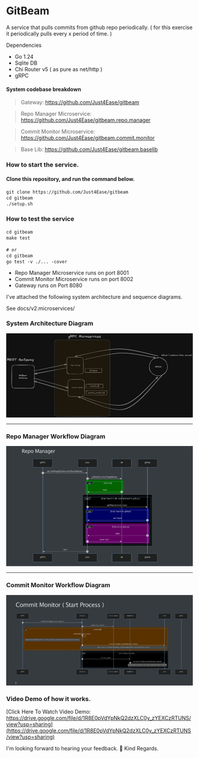 # GitBeam

A service that pulls commits from github repo periodically. ( for this exercise it periodically pulls every x period of
time. )

Dependencies

- Go 1.24
- Sqlite DB
- Chi Router v5 ( as pure as net/http )
- gRPC




#### System codebase breakdown
> Gateway: https://github.com/Just4Ease/gitbeam

> Repo Manager Microservice: https://github.com/Just4Ease/gitbeam.repo.manager

> Commit Monitor Microservice: https://github.com/Just4Ease/gitbeam.commit.monitor

> Base Lib: https://github.com/Just4Ease/gitbeam.baselib

### How to start the service.
#### Clone this repository, and run the command below.
```shell
git clone https://github.com/Just4Ease/gitbeam
cd gitbeam
./setup.sh
```

### How to test the service
```shell
cd gitbeam
make test

# or
cd gitbeam
go test -v ./... -cover
```

- Repo Manager Microservice runs on port 8001
- Commit Monitor Microservice runs on port 8002
- Gateway runs on Port 8080

I've attached the following system architecture and sequence diagrams.

See docs/v2.microservices/

### System Architecture Diagram
![System Architecture](docs/v2.microservices/system_architecture.png)

---

### Repo Manager Workflow Diagram
![Repo Manager](docs/v2.microservices/repo_manager.png)

---

### Commit Monitor Workflow Diagram
![Commit Monitor](docs/v2.microservices/commit_monitor.png)


### Video Demo of how it works.
[Click Here To Watch Video Demo: https://drive.google.com/file/d/1R8E0pVdYpNkQ2dzXLC0y_zYEXCzRTUNS/view?usp=sharing](https://drive.google.com/file/d/1R8E0pVdYpNkQ2dzXLC0y_zYEXCzRTUNS/view?usp=sharing)


I'm looking forward to hearing your feedback. 🚀
Kind Regards.